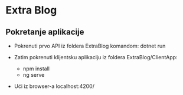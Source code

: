 # Extra Blog

## Pokretanje aplikacije

*   Pokrenuti prvo API iz foldera ExtraBlog komandom: dotnet run

* Zatim  pokrenuti klijentsku aplikaciju iz foldera ExtraBlog/ClientApp:

    * npm install
    * ng serve

* Ući iz browser-a localhost:4200/
